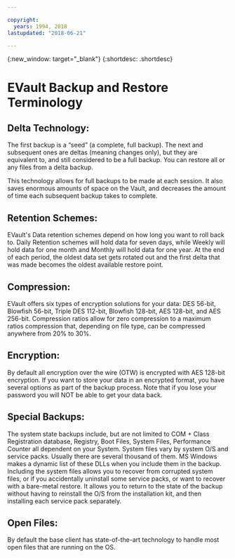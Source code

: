 ```yaml
---

copyright:
  years: 1994, 2018
lastupdated: "2018-06-21"

---
```

{:new_window: target="_blank"}
{:shortdesc: .shortdesc}

# EVault Backup and Restore Terminology 

## Delta Technology:
The first backup is a “seed” (a complete, full backup). The next and subsequent ones are deltas (meaning changes only), but they are equivalent to, and still considered to be a full backup. You can restore all or any files from a delta backup. 

This technology allows for full backups to be made at each session. It also saves enormous amounts of space on the Vault, and decreases the amount of time each subsequent backup takes to complete.

## Retention Schemes: 
EVault's Data retention schemes depend on how long you want to roll back to. Daily Retention schemes will hold data for seven days, while Weekly will hold data for one month and Monthly will hold data for one year. At the end of each period, the oldest data set gets rotated out and the first delta that was made becomes the oldest available restore point.

## Compression: 
EVault offers six types of encryption solutions for your data: DES 56-bit, Blowfish 56-bit, Triple DES 112-bit, Blowfish 128-bit, AES 128-bit, and AES 256-bit. Compression ratios allow for zero compression to a maximum ratios compression that, depending on file type, can be compressed anywhere from 20% to 30%.

## Encryption:
By default all encryption over the wire (OTW) is encrypted with AES 128-bit encryption. If you want to store your data in an encrypted format, you have several options as part of the backup process. Note that if you lose your password you will NOT be able to get your data back. 

## Special Backups: 
The system state backups include, but are not limited to COM + Class Registration database, Registry, Boot Files, System Files, Performance Counter all dependent on your System. System files vary by system O/S and service packs. Usually there are several thousand of them. MS Windows makes a dynamic list of these DLLs when you include them in the backup. Including the system files allows you to recover from corrupted system files, or if you accidentally uninstall some service packs, or want to recover with a bare-metal restore. It allows you to return to the state of the backup without having to reinstall the O/S from the installation kit, and then installing each service pack separately. 

## Open Files: 
By default the base client has state-of-the-art technology to handle most open files that are running on the OS.
